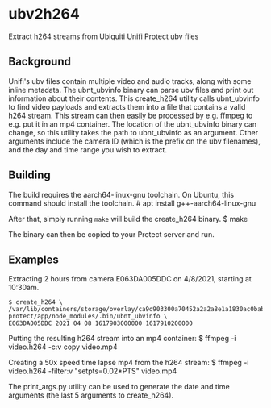 # ubv2h264
Extract h264 streams from Ubiquiti Unifi Protect ubv files

## Background
Unifi's ubv files contain multiple video and audio tracks, along
with some inline metadata. The ubnt_ubvinfo binary can parse ubv
files and print out information about their contents. This create_h264
utility calls ubnt_ubvinfo to find video payloads and extracts them into a
file that contains a valid h264 stream. This stream can then easily
be processed by e.g. ffmpeg to e.g. put it in an mp4 container.
The location of the ubnt_ubvinfo binary can change, so this utility
takes the path to ubnt_ubvinfo as an argument.
Other arguments include the camera ID (which is the prefix on the
ubv filenames), and the day and time range you wish to extract.

## Building
The build requires the aarch64-linux-gnu toolchain. On Ubuntu,
this command should install the toolchain.
    # apt install g++-aarch64-linux-gnu

After that, simply running `make` will build the create_h264 binary.
    $ make

The binary can then be copied to your Protect server and run.

## Examples

Extracting 2 hours from camera E063DA005DDC on 4/8/2021, starting at 10:30am.

    $ create_h264 \
    /var/lib/containers/storage/overlay/ca9d903300a70452a2a2a8e1a1830ac0bab10fbcaf3c576398fd53755c279814/diff/usr/share/unifi-protect/app/node_modules/.bin/ubnt_ubvinfo \
    E063DA005DDC 2021 04 08 1617903000000 1617910200000

Putting the resulting h264 stream into an mp4 container:
    $ ffmpeg -i video.h264 -c:v copy video.mp4

Creating a 50x speed time lapse mp4 from the h264 stream:
    $ ffmpeg -i video.h264 -filter:v "setpts=0.02*PTS" video.mp4

The print_args.py utility can be used to generate the date and time
arguments (the last 5 arguments to create_h264).
